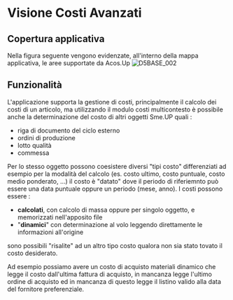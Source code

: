 # Visione Costi Avanzati

## Copertura applicativa
Nella figura seguente vengono evidenzate, all'interno della mappa applicativa, le aree supportate da Acos.Up
![D5BASE_002](https://doc.smeup.com/immagini/MBDOC_VIS-D0INTRO/D5BASE_002.png)
## Funzionalità
L'applicazione supporta la gestione di costi, principalmente il calcolo dei costi di un articolo, ma utilizzando il modulo costi multicontesto è possibile anche la determinazione del costo di altri oggetti Sme.UP quali : 
-  riga di documento del ciclo esterno
-  ordini di produzione
-  lotto qualità
-  commessa

Per lo stesso oggetto possono coesistere diversi "tipi costo" differenziati ad esempio per la modalità del calcolo (es. costo ultimo, costo puntuale, costo medio ponderato, ...) il costo è "datato" dove il periodo di riferiemnto può essere una data puntuale oppure un periodo (mese, anno).
I costi possono essere : 
-  **calcolati**, con calcolo di massa oppure per singolo oggetto, e memorizzati nell'apposito file
-  "**dinamici**" con determinazione al volo leggendo direttamente le informazioni all'origine

sono possibili "risalite" ad un altro tipo costo qualora non sia stato tovato il costo desiderato.

Ad esempio possiamo avere un costo di acquisto materiali dinamico che legge il costo dall'ultima fattura di acquisto, in mancanza legge l'ultimo ordine di acquisto ed in mancanza di questo legge il listino valido alla data del fornitore preferenziale.

